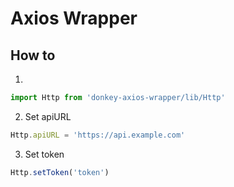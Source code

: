 # Axios Wrapper

## How to

1. 
```javascript
import Http from 'donkey-axios-wrapper/lib/Http'
```
2. Set apiURL
```javascript
Http.apiURL = 'https://api.example.com'
```

3. Set token
```javascript
Http.setToken('token')
```
